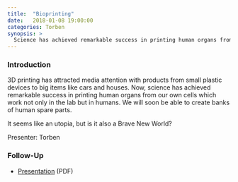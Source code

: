 ```yaml
---
title:  "Bioprinting"
date:   2018-01-08 19:00:00
categories: Torben
synopsis: >
  Science has achieved remarkable success in printing human organs from our own cells which work not only in the lab but in humans. We will soon be able to create banks of human spare parts.
---
```


### Introduction

3D printing has attracted media attention with products from small plastic devices to big items like cars and houses. Now, science has achieved remarkable success in printing human organs from our own cells which work not only in the lab but in humans. We will soon be able to create banks of human spare parts. 

It seems like an utopia, but is it also a Brave New World?

Presenter: Torben

### Follow-Up

* [Presentation](/assets/present/2018/bioprinting.pdf) (PDF)